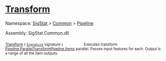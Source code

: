 # [Transform](./ParallelTransformPipeline-100663503.md)

Namespace: [SigStat]() > [Common](./../../README.md) > [Pipeline](./../README.md)

Assembly: SigStat.Common.dll

<sub>[Transform](./ParallelTransformPipeline-100663503.md) ( [`Signature`](./../../Signature.md) signature )</sub>&nbsp; &nbsp; &nbsp; &nbsp; &nbsp; &nbsp; &nbsp; &nbsp; &nbsp;<sub>Executes transform [Pipeline.ParallelTransformPipeline.Items](https://github.com/hargitomi97/sigstat/blob/master/docs/md/.md) parallel.  Passes input features for each.  Output is a range of all the Item outputs.</sub>
